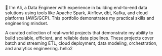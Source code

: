 👋 I'm Ali, a Data Engineer with experience in building end-to-end data solutions using tools like Apache Spark, Airflow, dbt, Kafka, and cloud platforms (AWS/GCP). This portfolio demonstrates my practical skills and engineering mindset.


A curated collection of real-world projects that demonstrate my ability to build scalable, efficient, and reliable data pipelines. These projects cover batch and streaming ETL, cloud deployment, data modeling, orchestration, and analytics engineering. hello2
